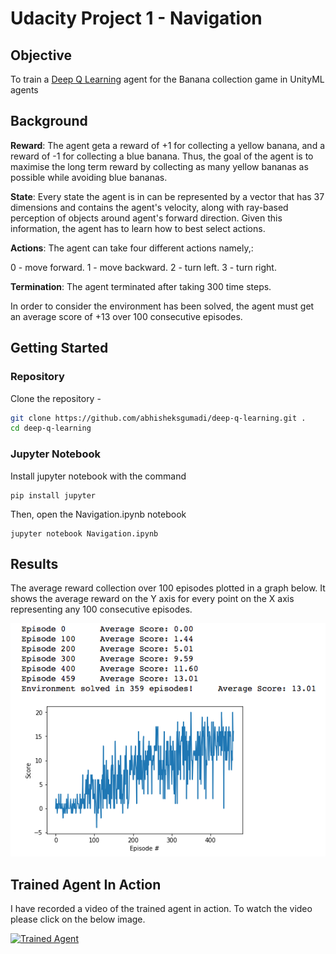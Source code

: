 # Udacity Project 1 - Navigation

## Objective

To train a [Deep Q Learning](https://deepmind.com/research/dqn/) agent for the Banana collection game in UnityML agents

## Background

**Reward**: The agent geta a reward of +1 for collecting a yellow banana, and a reward of -1 for collecting a blue banana. Thus, the goal of the agent is to maximise the long term reward by collecting as many yellow bananas as possible while avoiding blue bananas.

**State**: Every state the agent is in can be represented by a vector that has 37 dimensions and contains the agent's velocity, along with ray-based perception of objects around agent's forward direction. Given this information, the agent has to learn how to best select actions.

**Actions**: The agent can take four different actions namely,:

0 - move forward.
1 - move backward.
2 - turn left.
3 - turn right.

**Termination**: The agent terminated after taking 300 time steps.

In order to consider the environment has been solved, the agent must get an average score of +13 over 100 consecutive episodes.

## Getting Started

### Repository

Clone the repository - 
```bash
git clone https://github.com/abhisheksgumadi/deep-q-learning.git .
cd deep-q-learning
```

### Jupyter Notebook
Install jupyter notebook with the command
```
pip install jupyter
```
Then, open the Navigation.ipynb notebook

```
jupyter notebook Navigation.ipynb
```


## Results

The average reward collection over 100 episodes plotted in a graph below. It shows the average reward on the Y axis for every point on the X axis representing any 100 consecutive episodes.


![](images/dqn_banana_trained_agent.png)

## Trained Agent In Action

I have recorded a video of the trained agent in action. To watch the video please click on the below image.

[![Trained Agent](https://img.youtube.com/vi/iLqFUZT3pVY/0.jpg)](https://www.youtube.com/watch?v=iLqFUZT3pVY)
